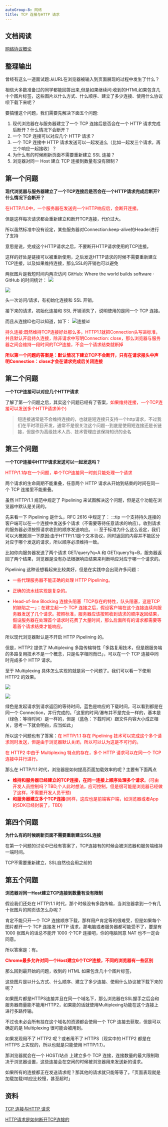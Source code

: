 ```yaml
---
autoGroup-8: 网络
title: TCP 连接与HTTP 请求
---
```

## 文档阅读
[网络协议概论](https://developer.chrome.com/docs/devtools/network/#queued-or-stalled-requestsdevelopers.google.com)

## 整理输出
曾经有这么一道面试题:从URL在浏览器被输入到页面展现的过程中发生了什么？

相信大多数准备过的同学都能回答出来,但是如果继续问:收到的HTML如果包含几十个图片标签，这些图片以什么方式、什么顺序、建立了多少连接、使用什么协议呗下载下来呢？

要搞懂这个问题，我们需要先解决下面五个问题:
1. 现代浏览器在与服务器建立了一个 TCP 连接后是否会在一个 HTTP 请求完成后断开？什么情况下会断开？
2. 一个 TCP 连接可以对应几个 HTTP 请求？
3. 一个 TCP 连接中 HTTP 请求发送可以一起发送么（比如一起发三个请求，再三个响应一起接收）？
4. 为什么有的时候刷新页面不需要重新建立 SSL 连接？
5. 浏览器对同一 Host 建立 TCP 连接到数量有没有限制？

## 第一个问题
**现代浏览器与服务器建立了一个TCP连接后是否会在一个HTTP请求完成后断开?什么情况下会断开？**

<span style="color: red">在HTTP/1.0中，一个服务器在发送完一个HTTP响应后，会断开连接。</span>

但是这样每次请求都会重新建立和断开TCP连接，代价过大。

所以虽然标准中没有设定，某些服务器对Connection:keep-alive的Header进行了支持

意思是说，完成这个HTTP请求之后，不要断开HTTP请求使用的TCP连接。

这样的好处是链接可以被重新使用，之后发送HTTP请求的时候不需要重新建立TCP连接，以及如果维持连接，那么SSL的开销也可以避免

两张图片是我短时间内两次访问 GitHub: Where the world builds software · GitHub 的时间统计：
![](./images/2d8ae756502d4aa492e51d2b5f76cabb.png)

![](./images/2640dccc63184577a69ab5d7dcb9eaa2.png)

头一次访问/请求，有初始化连接和 SSL 开销，

接下来的请求，初始化连接和 SSL 开销消失了，说明使用的是同一个 TCP 连接。

而且从连接ID也可以知道，如下：
![连接id](./images/03645f6721d646d6bb4946f8ea053925.png)

<span style="color: red">持久连接:既然维持TCP连接好处那么多，HTTP1.1就把Connection头写进标准，并且默认开启持久连接，除非请求中写明Connection: close，那么浏览器与服务器之间会维持一段时间的TCP连接，不会一个请求结束就断掉</span>

<span style="color: red">**所以第一个问题的答案是：默认情况下建立TCP不会断开，只有在请求报头中声明Connection：close才会在请求完成后关闭连接**</span>

## 第二个问题
**一个TCP连接可以对应几个HTTP请求**

了解了第一个问题之后，其实这个问题已经有了答案，<span style="color: red">如果维持连接，一个TCP连接可以发送多个HTTP请求(6个)</span>
> 短连接通常是不会维持连接的，也就是短连接只支持一个http请求，不过我们在平时项目开发，通常不是很关注这个问题--到底是使用短连接还是长链接，但是作为高级技术人员、技术管理应该保持知识的全名

## 第三个问题
**一个TCP连接中HTTP请求发送可以一起发送吗？**

<span style="color:red">HTTP/1.1存在一个问题，单个TCP连接同一时刻只能处理一个请求</span>

两个请求的生命周期不能重叠，任意两个 HTTP 请求从开始到结束的时间在同一个 TCP 连接里不能重叠。

虽然 HTTP/1.1 规范中规定了 Pipelining 来试图解决这个问题，但是这个功能在浏览器中默认是关闭的。

先来看一下 Pipelining 是什么，RFC 2616 中规定了：
:::tip
一个支持持久连接的客户端可以在一个连接中发送多个请求（不需要等待任意请求的响应）。收到请求的服务器必须按照请求收到的顺序发送响应。
:::
至于标准为什么这么设定，我们可以大概推测一下原因:由于HTTP/1.1是个文本协议，同时返回的内容并不能区分对应于哪个发送的请求，所以顺序必须维持一致。

比如你向服务器发送了两个请求 GET/query?q=A 和 GET/query?q=B，服务器返回了两个结果，浏览器是没有办法根据响应结果来判断响应对应于哪一个请求的。

Pipelining 这种设想看起来比较美好，但是在实践中会出现许多问题：
- <span style="color: red">一些代理服务器不能正确的处理 HTTP Pipelining。</span>

- <span style="color: red">正确的流水线实现是复杂的。</span>

- <span style="color: red">Head-of-line Blocking 连接头阻塞「TCP存在的特性，队头阻塞，这是TCP的缺陷之一」：在建立起一个 TCP 连接之后，假设客户端在这个连接连续向服务器发送了几个请求。按照标准，服务器应该按照收到请求的顺序返回结果，假设服务器在处理首个请求时花费了大量时间，那么后面所有的请求都需要等着首个请求结束才能响应。</span>

所以现代浏览器默认是不开启 HTTP Pipelining 的。

但是，HTTP2 提供了 Multiplexing 多路传输特性「多路复用技术，但是跟服务端的多路复用技术不是一个概念，只是名字相同而已」，可以在一个 TCP 连接中同时完成多个 HTTP 请求。

至于 Multiplexing 具体怎么实现的就是另一个问题了。我们可以看一下使用 HTTP2 的效果。

![](./images/b8237788382492c43ad1b45d5b7f4647.png)

![](./images/41915ecc6b9b4e42935821e51ea564ce.png)

绿色是发起请求到请求返回的等待时间，蓝色是响应的下载时间，可以看到都是在同一个 Connection，并行完成的。「这里的时间/瀑布并不是完全一样的，基本是（绿色：等待时间）是一样的，但是（蓝色：下载时间）跟文件内容大小成正相关，思考一下就会明白，应当如此」

所以这个问题也有了答案：<span style="color: red">在 HTTP/1.1 存在 Pipelining 技术可以完成这个多个请求同时发送，但是由于浏览器默认关闭，所以可以认为这是不可行的。</span>

<span style="color: red">在 HTTP2 中由于 Multiplexing 特点的存在，多个 HTTP 请求可以在同一个 TCP 连接中并行进行。</span>

那么在 HTTP/1.1 时代，浏览器是如何提高页面加载效率的呢？主要有下面两点
- <span style="color: red">**维持和服务器已经建立的TCP连接，在同一连接上顺序处理多个请求**。(可由开发人员控制吗？TBD,个人此时想法，应可控制，但是很可能是浏览器已经做了这样，不需要开发人员干预)</span>
- <span style="color: red">**和服务器建立多个TCP连接**(同样，这应也是前端客户端，如浏览器或者App的SDK已经封装了，TBD)</span>

## 第四个问题
**为什么有的时候刷新页面不需要重新建立SSL连接**

在第一个问题的讨论中已经有答案了，TCP连接有的时候会被浏览器和服务端维持一端时间。

TCP不需要重新建立，SSL自然也会用之前的

## 第五个问题
**浏览器对同一Host建立TCP连接到数量有没有限制**

假设我们还处在 HTTP/1.1 时代，那个时候没有多路传输，当浏览器拿到一个有几十张图片的网页该怎么办呢？

肯定不能只开一个 TCP 连接顺序下载，那样用户肯定等的很难受，但是如果每个图片都开一个 TCP 连接发 HTTP 请求，那电脑或者服务器都可能受不了，要是有 1000 张图片的话总不能开 1000 个TCP 连接吧，你的电脑同意 NAT 也不一定会同意。

所以答案是：有。

<span style="color: red">**Chrome最多允许对同一个Host建立6个TCP连接，不同的浏览器有一些区别**</span>

那么回到最开始的问题，收到的 HTML 如果包含几十个图片标签，

这些图片是以什么方式、什么顺序、建立了多少连接、使用什么协议被下载下来的呢？

如果图片都是HTTPS连接并且在同一个域名下，那么浏览器在SSL握手之后会和服务器商量能不能用HTTP2，如果能的话就使用Multiplexing功能在这个连接上进行多路传输。

不过也未必会所有挂在这个域名的资源都会使用一个 TCP 连接去获取，但是可以确定的是 Multiplexing 很可能会被用到。

如果发现用不了 HTTP2 呢？或者用不了 HTTPS（现实中的 HTTP2 都是在 HTTPS 上实现的，所以也就是只能使用 HTTP/1.1）。

那浏览器就会在一个 HOST/站点 上建立多个 TCP 连接，连接数量的最大限制取决于浏览器设置，这些连接会在空闲的时候被浏览器用来发送新的请求。

如果所有的连接都正在发送请求呢？那其他的请求就只能等等了。「页面表现就是加载加载/响应比较慢，甚至超时」


## 资料
[TCP 连接与HTTP 请求](https://blog.csdn.net/william_n/article/details/127266819)

[HTTP请求是如何断开TCP连接的](https://blog.csdn.net/qq_14868375/article/details/81705252)